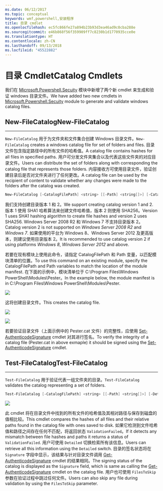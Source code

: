 ```yaml
---
ms.date: 06/12/2017
ms.topic: conceptual
keywords: wmf,powershell,安装程序
title: 目录 cmdlet
ms.openlocfilehash: ec5fc866fe27a894b23b93d3ea46ad9c0cba288e
ms.sourcegitcommit: e46b868f56f359909ff7c8230b1d1770935cce0e
ms.translationtype: HT
ms.contentlocale: zh-CN
ms.lasthandoff: 09/13/2018
ms.locfileid: "45522882"
---
```

# <a name="catalog-cmdlets"></a><span data-ttu-id="8dae3-103">目录 Cmdlet</span><span class="sxs-lookup"><span data-stu-id="8dae3-103">Catalog Cmdlets</span></span>

<span data-ttu-id="8dae3-104">我们在 [Microsoft.Powershell.Secuity](https://technet.microsoft.com/library/hh847877.aspx) 模块中新增了两个新 cmdlet 来生成和验证 windows 目录文件。</span><span class="sxs-lookup"><span data-stu-id="8dae3-104">We have added two new cmdlets in [Microsoft.Powershell.Secuity](https://technet.microsoft.com/library/hh847877.aspx) module to generate and validate windows catalog files.</span></span>

## <a name="new-filecatalog"></a><span data-ttu-id="8dae3-105">New-FileCatalog</span><span class="sxs-lookup"><span data-stu-id="8dae3-105">New-FileCatalog</span></span>
--------------------------------

<span data-ttu-id="8dae3-106">`New-FileCatalog` 用于为文件夹和文件集合创建 Windows 目录文件。</span><span class="sxs-lookup"><span data-stu-id="8dae3-106">`New-FileCatalog` creates a windows catalog file for set of folders and files.</span></span> <span data-ttu-id="8dae3-107">目录文件包含指定路径中的所有文件的哈希值。</span><span class="sxs-lookup"><span data-stu-id="8dae3-107">A catalog file contains hashes for all files in specified paths.</span></span> <span data-ttu-id="8dae3-108">用户可分发文件夹集合以及代表这些文件夹的对应目录文件。</span><span class="sxs-lookup"><span data-stu-id="8dae3-108">Users can distribute the set of folders along with corresponding the catalog file that represents those folders.</span></span> <span data-ttu-id="8dae3-109">内容接收方可使用目录文件，验证创建目录后是否对文件夹进行了任何更改。</span><span class="sxs-lookup"><span data-stu-id="8dae3-109">A catalog file can be used by the recipient of content to validate whether any changes were made to the folders after the catalog was created.</span></span>

```powershell
New-FileCatalog [-CatalogFilePath] <string> [[-Path] <string[]>] [-CatalogVersion <int>] [-WhatIf] [-Confirm] [<CommonParameters>]
```
<span data-ttu-id="8dae3-110">我们支持创建目录版本 1 和 2。</span><span class="sxs-lookup"><span data-stu-id="8dae3-110">We support creating catalog version 1 and 2.</span></span> <span data-ttu-id="8dae3-111">版本 1 使用 SHA1 哈希算法来创建文件哈希值，版本 2 则使用 SHA256。</span><span class="sxs-lookup"><span data-stu-id="8dae3-111">Version 1 uses SHA1 hashing algorithm to create file hashes and version 2 uses SHA256.</span></span> <span data-ttu-id="8dae3-112">Windows Server 2008 R2 和 Windows 7 不支持目录版本 2。</span><span class="sxs-lookup"><span data-stu-id="8dae3-112">Catalog version 2 is not supported on *Windows Server 2008 R2* and *Windows 7*.</span></span> <span data-ttu-id="8dae3-113">如果使用的平台为 Windows 8、Windows Server 2012 及更高版本，则建议使用目录版本 2。</span><span class="sxs-lookup"><span data-stu-id="8dae3-113">It is recommended to use catalog version 2 if using platforms *Windows 8*, *Windows Server 2012* and above.</span></span>

<span data-ttu-id="8dae3-114">若要在现有模块上使用此命令，请指定 CatalogFilePath 和 Path 变量，以匹配模块清单的位置。</span><span class="sxs-lookup"><span data-stu-id="8dae3-114">To use this command on an existing module, specify the CatalogFilePath and Path variables to match the location of the module manifest.</span></span> <span data-ttu-id="8dae3-115">在下面的示例中，模块清单位于 C:\Program Files\Windows PowerShell\Modules\Pester。</span><span class="sxs-lookup"><span data-stu-id="8dae3-115">In the example below, the module manifest is in C:\Program Files\Windows PowerShell\Modules\Pester.</span></span>

![](../images/NewFileCatalog.jpg)

<span data-ttu-id="8dae3-116">这将创建目录文件。</span><span class="sxs-lookup"><span data-stu-id="8dae3-116">This creates the catalog file.</span></span>

![](../images/CatalogFile1.jpg)

![](../images/CatalogFile2.jpg)

<span data-ttu-id="8dae3-117">若要验证目录文件（上面示例中的 Pester.cat 文件）的完整性，应使用 [Set-AuthenticodeSignature](https://technet.microsoft.com/library/hh849819.aspx) cmdlet 对其进行签名。</span><span class="sxs-lookup"><span data-stu-id="8dae3-117">To verify the integrity of a catalog file (Pester.cat in above exmaple) it should be signed using the [Set-AuthenticodeSignature](https://technet.microsoft.com/library/hh849819.aspx) cmdlet.</span></span>


## <a name="test-filecatalog"></a><span data-ttu-id="8dae3-118">Test-FileCatalog</span><span class="sxs-lookup"><span data-stu-id="8dae3-118">Test-FileCatalog</span></span>
--------------------------------

<span data-ttu-id="8dae3-119">`Test-FileCatalog` 用于验证代表一组文件夹的目录。</span><span class="sxs-lookup"><span data-stu-id="8dae3-119">`Test-FileCatalog` validates the catalog representing a set of folders.</span></span>

```powershell
Test-FileCatalog [-CatalogFilePath] <string> [[-Path] <string[]>] [-Detailed] [-FilesToSkip <string[]>] [-WhatIf] [-Confirm] [<CommonParameters>]
```

![](../images/TestFileCatalog.jpg)

<span data-ttu-id="8dae3-120">此 cmdlet 将在目录文件中找到的所有文件的哈希值及其相对路径与保存到磁盘的值相比较。</span><span class="sxs-lookup"><span data-stu-id="8dae3-120">This cmdlet compares the hashes of all files and their relative paths found in the catalog file with ones saved to disk.</span></span> <span data-ttu-id="8dae3-121">如果它检测到文件哈希值和路径之间存在任何不匹配，将返回状态 `ValidationFailed`。</span><span class="sxs-lookup"><span data-stu-id="8dae3-121">If it detects any mismatch between file hashes and paths it returns a status of `ValidationFailed`.</span></span>
<span data-ttu-id="8dae3-122">用户可使用 `Detailed` 切换检索所有该信息。</span><span class="sxs-lookup"><span data-stu-id="8dae3-122">Users can retrieve all this information using the `Detailed` switch.</span></span> <span data-ttu-id="8dae3-123">目录的签名状态将在 `Signature` 字段中显示，该结果与针对目录文件调用 [Get-AuthenticodeSignature](https://technet.microsoft.com/library/hh849805.aspx) cmdlet 的结果相同。</span><span class="sxs-lookup"><span data-stu-id="8dae3-123">The signing status of the catalog is displayed as the `Signature` field, which is same as calling the [Get-AuthenticodeSignature](https://technet.microsoft.com/library/hh849805.aspx) cmdlet on the catalog file.</span></span>
<span data-ttu-id="8dae3-124">用户也可使用 `FilesToSkip` 参数在验证过程中跳过任何文件。</span><span class="sxs-lookup"><span data-stu-id="8dae3-124">Users can also skip any file during validation by using the `FilesToSkip` parameter.</span></span>
